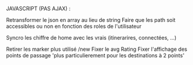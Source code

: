 JAVASCRIPT (PAS AJAX) :

Retransformer le json en array au lieu de string
Faire que les path soit accessibles ou non en fonction des roles de l'utilisateur

Syncro les chiffre de home avec les vrais (itinerarires, connectées, ...)

Retirer les marker plus utilisé /new
Fixer le avg Rating
Fixer l'affichage des points de passage 'plus particulierement pour les destinations à 2 points'
